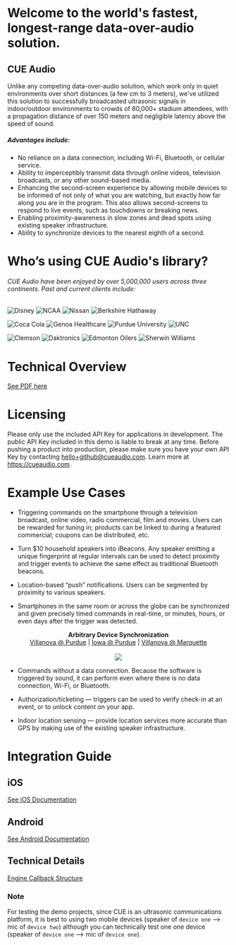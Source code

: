 
# Welcome to the world's fastest, longest-range data-over-audio solution. 

## CUE Audio

Unlike any competing data-over-audio solution, which work only in quiet environments over short distances (a few cm to 3 meters), we've utilized this solution to successfully broadcasted ultrasonic signals in indoor/outdoor environments to crowds of 80,000+ stadium attendees, with a propagation distance of over 150 meters and negligible latency above the speed of sound.

##### Advantages include:

* No reliance on a data connection, including Wi-Fi, Bluetooth, or cellular service.
* Ability to imperceptibly transmit data through online videos, television broadcasts, or any other sound-based media.
* Enhancing the second-screen experience by allowing mobile devices to be informed of not only of what you are watching, but exactly how far along you are in the program. This also allows second-screens to respond to live events, such as touchdowns or breaking news.
* Enabling proximity-awareness in slow zones and dead spots using existing speaker infrastructure.
* Ability to synchronize devices to the nearest eighth of a second.

# Who’s using CUE Audio's library?
###### CUE Audio have been enjoyed by over 5,000,000 users across three continents. Past and current clients include:

![Disney](https://d253ypm2x51cw3.cloudfront.net/jpegs/logos/cue-partner-disney.jpg "Disney")
![NCAA](https://d253ypm2x51cw3.cloudfront.net/jpegs/logos/cue-partner-ncaa.jpg "NCAA")
![Nissan](https://d253ypm2x51cw3.cloudfront.net/jpegs/logos/cue-partner-nissan.jpg "Nissan")
![Berkshire Hathaway](https://d253ypm2x51cw3.cloudfront.net/jpegs/logos/cue-partner-berkshire.jpg "Berkshire Hathaway")

![Coca Cola](https://d253ypm2x51cw3.cloudfront.net/jpegs/logos/cue-partner-coke.jpg)
![Genoa Healthcare](https://d253ypm2x51cw3.cloudfront.net/jpegs/logos/cue-partner-genoa.jpg)
![Purdue University](https://d253ypm2x51cw3.cloudfront.net/jpegs/logos/cue-partner-purdue.jpg)
![UNC](https://d253ypm2x51cw3.cloudfront.net/jpegs/logos/cue-partner-unc.jpg)

![Clemson](https://d253ypm2x51cw3.cloudfront.net/jpegs/logos/cue-partner-clemson.jpg)
![Daktronics](https://d253ypm2x51cw3.cloudfront.net/jpegs/logos/cue-partner-daktronics.jpg)
![Edmonton Oilers](https://d253ypm2x51cw3.cloudfront.net/jpegs/logos/cue-partner-oilers.jpg)
![Sherwin Williams](https://d253ypm2x51cw3.cloudfront.net/jpegs/logos/cue-partner-sherwinwilliams.jpg)

# Technical Overview
[See PDF here](./doc/cue-technical-overview.pdf)

# Licensing

Please only use the included API Key for applications in development. The public API Key included in this demo is liable to break at any time. Before pushing a product into production, please make sure you have your own API Key by contacting <hello+github@cueaudio.com>. Learn more at <https://cueaudio.com>.


# Example Use Cases

* Triggering commands on the smartphone through a television broadcast, online video, radio commercial, film and movies. Users can be rewarded for tuning in; products can be linked to during a featured commercial; coupons can be distributed, etc.

* Turn $10 household speakers into iBeacons. Any speaker emitting a unique fingerprint at regular intervals can be used to detect proximity and trigger events to achieve the same effect as traditional Bluetooth beacons.

* Location-based “push” notifications. Users can be segmented by proximity to various speakers.
 
* Smartphones in the same room or across the globe can be synchronized and given precisely timed commands in real-time, or minutes, hours, or even days after the trigger was detected.

<p align="center">
  <b>Arbitrary Device Synchronization</b><br>
  <a href="https://youtu.be/ork4Q4eoUg4">Villanova @ Purdue</a> |
  <a href="https://www.youtube.com/watch?v=UkxqUhp2RCk">Iowa @ Purdue</a> |
  <a href="https://www.youtube.com/watch?v=YZZp-idBDpM">Villanova @ Marquette</a>
  <br><br>
  <a href="https://youtu.be/ork4Q4eoUg4"><img src="http://qraider.com/XT/images/purdue.gif"> </a>
</p>
 
* Commands without a data connection. Because the software is triggered by sound, it can perform even where there is no data connection, Wi-Fi, or Bluetooth.
 
* Authorization/ticketing — triggers can be used to verify check-in at an event, or to unlock content on your app.
 
* Indoor location sensing — provide location services more accurate than GPS by making use of the existing speaker infrastructure.

# Integration Guide

## iOS
[See iOS Documentation](./doc/iOS_README.md)

## Android
[See Android Documentation](./doc/Android_README.md)

## Technical Details
[Engine Callback Structure](./doc/CUEEngine_JSON_Structure.md) 

### Note

For testing the demo projects, since CUE is an ultrasonic communications platform, it is best to using two mobile devices (speaker of `device one` --> mic of `device two`) although you can technically test one one device (speaker of `device one` --> mic of `device one`). 
